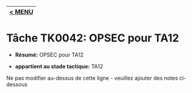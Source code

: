 |[< MENU](../README.md)|
|---|
# Tâche TK0042: OPSEC pour TA12

* **Résumé:** OPSEC pour TA12

* **appartient au stade tactique:** TA12

Ne pas modifier au-dessus de cette ligne - veuillez ajouter des notes ci-dessous